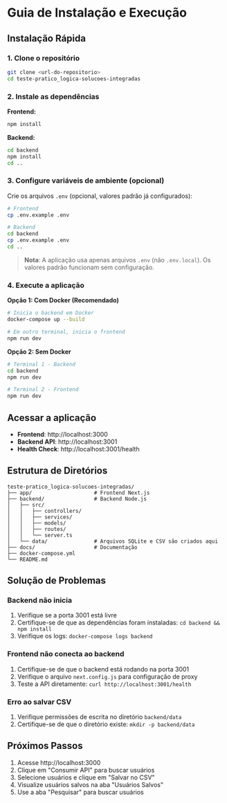 # Guia de Instalação e Execução

## Instalação Rápida

### 1. Clone o repositório

```bash
git clone <url-do-repositorio>
cd teste-pratico_logica-solucoes-integradas
```

### 2. Instale as dependências

**Frontend:**
```bash
npm install
```

**Backend:**
```bash
cd backend
npm install
cd ..
```

### 3. Configure variáveis de ambiente (opcional)

Crie os arquivos `.env` (opcional, valores padrão já configurados):
```bash
# Frontend
cp .env.example .env

# Backend
cd backend
cp .env.example .env
cd ..
```

> **Nota**: A aplicação usa apenas arquivos `.env` (não `.env.local`). Os valores padrão funcionam sem configuração.

### 4. Execute a aplicação

**Opção 1: Com Docker (Recomendado)**

```bash
# Inicia o backend em Docker
docker-compose up --build

# Em outro terminal, inicia o frontend
npm run dev
```

**Opção 2: Sem Docker**

```bash
# Terminal 1 - Backend
cd backend
npm run dev

# Terminal 2 - Frontend
npm run dev
```

## Acessar a aplicação

- **Frontend**: http://localhost:3000
- **Backend API**: http://localhost:3001
- **Health Check**: http://localhost:3001/health

## Estrutura de Diretórios

```
teste-pratico_logica-solucoes-integradas/
├── app/                    # Frontend Next.js
├── backend/                # Backend Node.js
│   ├── src/
│   │   ├── controllers/
│   │   ├── services/
│   │   ├── models/
│   │   ├── routes/
│   │   └── server.ts
│   └── data/               # Arquivos SQLite e CSV são criados aqui
├── docs/                   # Documentação
├── docker-compose.yml
└── README.md
```

## Solução de Problemas

### Backend não inicia

1. Verifique se a porta 3001 está livre
2. Certifique-se de que as dependências foram instaladas: `cd backend && npm install`
3. Verifique os logs: `docker-compose logs backend`

### Frontend não conecta ao backend

1. Certifique-se de que o backend está rodando na porta 3001
2. Verifique o arquivo `next.config.js` para configuração de proxy
3. Teste a API diretamente: `curl http://localhost:3001/health`

### Erro ao salvar CSV

1. Verifique permissões de escrita no diretório `backend/data`
2. Certifique-se de que o diretório existe: `mkdir -p backend/data`

## Próximos Passos

1. Acesse http://localhost:3000
2. Clique em "Consumir API" para buscar usuários
3. Selecione usuários e clique em "Salvar no CSV"
4. Visualize usuários salvos na aba "Usuários Salvos"
5. Use a aba "Pesquisar" para buscar usuários
